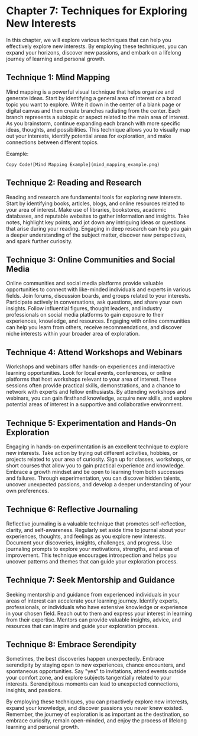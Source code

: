 Chapter 7: Techniques for Exploring New Interests
=================================================

In this chapter, we will explore various techniques that can help you effectively explore new interests. By employing these techniques, you can expand your horizons, discover new passions, and embark on a lifelong journey of learning and personal growth.

Technique 1: Mind Mapping
-------------------------

Mind mapping is a powerful visual technique that helps organize and generate ideas. Start by identifying a general area of interest or a broad topic you want to explore. Write it down in the center of a blank page or digital canvas and then create branches radiating from the center. Each branch represents a subtopic or aspect related to the main area of interest. As you brainstorm, continue expanding each branch with more specific ideas, thoughts, and possibilities. This technique allows you to visually map out your interests, identify potential areas for exploration, and make connections between different topics.

Example:

    Copy Code![Mind Mapping Example](mind_mapping_example.png)

Technique 2: Reading and Research
---------------------------------

Reading and research are fundamental tools for exploring new interests. Start by identifying books, articles, blogs, and online resources related to your area of interest. Make use of libraries, bookstores, academic databases, and reputable websites to gather information and insights. Take notes, highlight key points, and jot down any intriguing ideas or questions that arise during your reading. Engaging in deep research can help you gain a deeper understanding of the subject matter, discover new perspectives, and spark further curiosity.

Technique 3: Online Communities and Social Media
------------------------------------------------

Online communities and social media platforms provide valuable opportunities to connect with like-minded individuals and experts in various fields. Join forums, discussion boards, and groups related to your interests. Participate actively in conversations, ask questions, and share your own insights. Follow influential figures, thought leaders, and industry professionals on social media platforms to gain exposure to their experiences, knowledge, and resources. Engaging with online communities can help you learn from others, receive recommendations, and discover niche interests within your broader area of exploration.

Technique 4: Attend Workshops and Webinars
------------------------------------------

Workshops and webinars offer hands-on experiences and interactive learning opportunities. Look for local events, conferences, or online platforms that host workshops relevant to your area of interest. These sessions often provide practical skills, demonstrations, and a chance to network with experts and fellow enthusiasts. By attending workshops and webinars, you can gain firsthand knowledge, acquire new skills, and explore potential areas of interest in a supportive and collaborative environment.

Technique 5: Experimentation and Hands-On Exploration
-----------------------------------------------------

Engaging in hands-on experimentation is an excellent technique to explore new interests. Take action by trying out different activities, hobbies, or projects related to your area of curiosity. Sign up for classes, workshops, or short courses that allow you to gain practical experience and knowledge. Embrace a growth mindset and be open to learning from both successes and failures. Through experimentation, you can discover hidden talents, uncover unexpected passions, and develop a deeper understanding of your own preferences.

Technique 6: Reflective Journaling
----------------------------------

Reflective journaling is a valuable technique that promotes self-reflection, clarity, and self-awareness. Regularly set aside time to journal about your experiences, thoughts, and feelings as you explore new interests. Document your discoveries, insights, challenges, and progress. Use journaling prompts to explore your motivations, strengths, and areas of improvement. This technique encourages introspection and helps you uncover patterns and themes that can guide your exploration process.

Technique 7: Seek Mentorship and Guidance
-----------------------------------------

Seeking mentorship and guidance from experienced individuals in your areas of interest can accelerate your learning journey. Identify experts, professionals, or individuals who have extensive knowledge or experience in your chosen field. Reach out to them and express your interest in learning from their expertise. Mentors can provide valuable insights, advice, and resources that can inspire and guide your exploration process.

Technique 8: Embrace Serendipity
--------------------------------

Sometimes, the best discoveries happen unexpectedly. Embrace serendipity by staying open to new experiences, chance encounters, and spontaneous opportunities. Say "yes" to invitations, attend events outside your comfort zone, and explore subjects tangentially related to your interests. Serendipitous moments can lead to unexpected connections, insights, and passions.

By employing these techniques, you can proactively explore new interests, expand your knowledge, and discover passions you never knew existed. Remember, the journey of exploration is as important as the destination, so embrace curiosity, remain open-minded, and enjoy the process of lifelong learning and personal growth.
